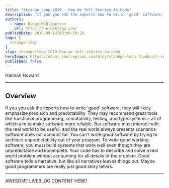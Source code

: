 ```yaml
---
title: "Strange Loop 2019 - How We Tell Stories In Code"
description: "If you you ask the experts how to write 'good' software, they will likely emphasize precision and predictability. They may recommend great tools like functional programming, immutability, testing, and type systems - all of which aim to make software more reliable. But software must interact with the real world to be useful, and the real world always presents scenarios software does not account for. You can't write good software by trying to architect unpredictability out of your program. To write good working software, you must build systems that work well even though they are unpredictable and incomplete. Your code has to describe and solve a real world problem without accounting for all details of the problem. Good software tells a narrative, but like all narratives leaves things out. Maybe good programmers are really just good story tellers."
authors:
  - name: Blogy McBlogerson
    url: https://heresblogy.com/
publishDate: 2019-09-14T00:00-10:20
tags: [
  strange-loop
]
slug: strange-loop-2019-how-we-tell-stories-in-code
heroImage: https://about.sourcegraph.com/blog/strange-loop-thumbnail-square-v2.jpg
published: false
---
```


<div class="container p-0 liveblog-presenters">
  <div class="row m-0">
      <p class=" mr-12 m-0">
        <span class="liveblog-presenters__name">Hannah Howard</span>
        <a href="https://twitter.com/techgirlwonder" target="_blank" title="Twitter"><i class="fa fa-twitter pr-2"></i></a>
        <a href="https://github.com/hannahhoward" target="_blank" title="GitHub"><i class="fa fa-github pr-2"></i></a>
      </p>
  </div>
</div>

---

## Overview

If you you ask the experts how to write 'good' software, they will likely emphasize precision and predictability. They may recommend great tools like functional programming, immutability, testing, and type systems - all of which aim to make software more reliable. But software must interact with the real world to be useful, and the real world always presents scenarios software does not account for. You can't write good software by trying to architect unpredictability out of your program. To write good working software, you must build systems that work well even though they are unpredictable and incomplete. Your code has to describe and solve a real world problem without accounting for all details of the problem. Good software tells a narrative, but like all narratives leaves things out. Maybe good programmers are really just good story tellers.

---

AWESOME LIVEBLOG CONTENT HERE!

<!-- Note on images
  Images (e.g. my_image.jpg) should be put in the `website/static/blog/strange-loop-2019` directory, with the path to the image in your post being `/blog/strange-loop-2019/my_image.jpg`. If you'd rather host the images somewhere else for ease of use, that's fine too.

  Please also try to keep your images to a reasonable size by:
    - Using JPEG compression, unless image is mostly solid color
    - JPEG compression set between 60%-80%
    - Resizing the image to be no wider then 750px
    - If PNG, use a tool like ImageOptim (https://imageoptim.com/mac) to optimize the file size

  I suggest re-sizing and compressing all the images in one batch as a last step.
-->
